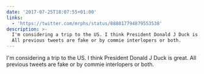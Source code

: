 ```yaml
---
date: '2017-07-25T18:07:55+01:00'
links:
  - 'https://twitter.com/mrphs/status/888817794879553538'
description: >-
  I'm considering a trip to the US. I think President Donald J Duck is great.
  All previous tweets are fake or by commie interlopers or both.
---
```

I'm considering a trip to the US. I think President Donald J Duck is great. All previous tweets are fake or by commie interlopers or both. 
